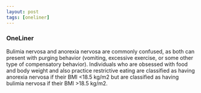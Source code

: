 ```yaml
---
layout: post
tags: [oneliner]
---
```



### OneLiner

Bulimia nervosa and anorexia nervosa are commonly confused, as both can present with purging behavior (vomiting, excessive exercise, or some other type of compensatory behavior). Individuals who are obsessed with food and body weight and also practice restrictive eating are classified as having anorexia nervosa if their BMI <18.5 kg/m2 but are classified as having bulimia nervosa if their BMI >18.5 kg/m2.
